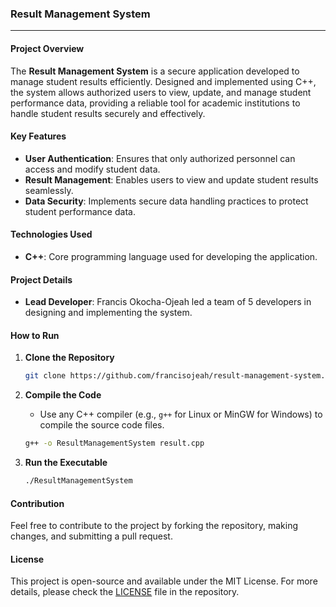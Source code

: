 ### Result Management System

---

#### Project Overview
The **Result Management System** is a secure application developed to manage student results efficiently. Designed and implemented using C++, the system allows authorized users to view, update, and manage student performance data, providing a reliable tool for academic institutions to handle student results securely and effectively.

#### Key Features
- **User Authentication**: Ensures that only authorized personnel can access and modify student data.
- **Result Management**: Enables users to view and update student results seamlessly.
- **Data Security**: Implements secure data handling practices to protect student performance data.
  
#### Technologies Used
- **C++**: Core programming language used for developing the application.

#### Project Details
- **Lead Developer**: Francis Okocha-Ojeah led a team of 5 developers in designing and implementing the system.

#### How to Run
1. **Clone the Repository**
   ```bash
   git clone https://github.com/francisojeah/result-management-system.git
   ```
2. **Compile the Code**
   - Use any C++ compiler (e.g., `g++` for Linux or MinGW for Windows) to compile the source code files.

   ```bash
   g++ -o ResultManagementSystem result.cpp
   ```
3. **Run the Executable**
   ```bash
   ./ResultManagementSystem
   ```

#### Contribution
Feel free to contribute to the project by forking the repository, making changes, and submitting a pull request. 

#### License
This project is open-source and available under the MIT License. For more details, please check the [LICENSE](LICENSE) file in the repository.
